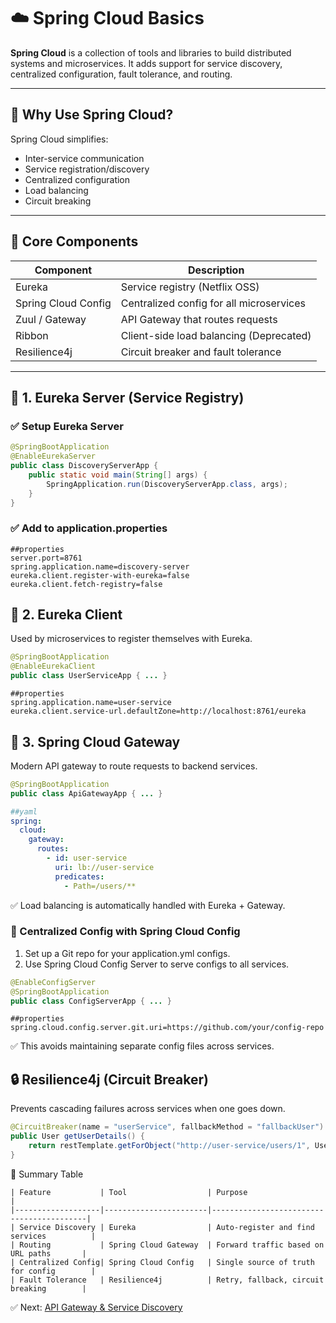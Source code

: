 # ☁️ Spring Cloud Basics

**Spring Cloud** is a collection of tools and libraries to build distributed systems and microservices. It adds support for service discovery, centralized configuration, fault tolerance, and routing.

---

## 🎯 Why Use Spring Cloud?

Spring Cloud simplifies:
- Inter-service communication
- Service registration/discovery
- Centralized configuration
- Load balancing
- Circuit breaking

---

## 🧱 Core Components

| Component          | Description                                     |
|--------------------|-------------------------------------------------|
| Eureka             | Service registry (Netflix OSS)                  |
| Spring Cloud Config| Centralized config for all microservices        |
| Zuul / Gateway     | API Gateway that routes requests                |
| Ribbon             | Client-side load balancing (Deprecated)         |
| Resilience4j       | Circuit breaker and fault tolerance             |

---

## 📘 1. Eureka Server (Service Registry)

### ✅ Setup Eureka Server
```java
@SpringBootApplication
@EnableEurekaServer
public class DiscoveryServerApp {
    public static void main(String[] args) {
        SpringApplication.run(DiscoveryServerApp.class, args);
    }
}
```
### ✅ Add to application.properties

```properties
##properties
server.port=8761
spring.application.name=discovery-server
eureka.client.register-with-eureka=false
eureka.client.fetch-registry=false
```
## 📘 2. Eureka Client

Used by microservices to register themselves with Eureka.

```java
@SpringBootApplication
@EnableEurekaClient
public class UserServiceApp { ... }
```
```properties
##properties
spring.application.name=user-service
eureka.client.service-url.defaultZone=http://localhost:8761/eureka
```
## 📘 3. Spring Cloud Gateway

Modern API gateway to route requests to backend services.

```java
@SpringBootApplication
public class ApiGatewayApp { ... }
```
```yaml
##yaml
spring:
  cloud:
    gateway:
      routes:
        - id: user-service
          uri: lb://user-service
          predicates:
            - Path=/users/**
```
✅ Load balancing is automatically handled with Eureka + Gateway.

### 🔁 Centralized Config with Spring Cloud Config
1.	Set up a Git repo for your application.yml configs.
2.	Use Spring Cloud Config Server to serve configs to all services.
```java
@EnableConfigServer
@SpringBootApplication
public class ConfigServerApp { ... }
```
```properties
##properties
spring.cloud.config.server.git.uri=https://github.com/your/config-repo
```
✅ This avoids maintaining separate config files across services.

## 🔒 Resilience4j (Circuit Breaker)

Prevents cascading failures across services when one goes down.
```java
@CircuitBreaker(name = "userService", fallbackMethod = "fallbackUser")
public User getUserDetails() {
    return restTemplate.getForObject("http://user-service/users/1", User.class);
}
```
📌 Summary Table
```text
| Feature           | Tool                  | Purpose                                  |
|-------------------|-----------------------|------------------------------------------|
| Service Discovery | Eureka                | Auto-register and find services          |
| Routing           | Spring Cloud Gateway  | Forward traffic based on URL paths       |
| Centralized Config| Spring Cloud Config   | Single source of truth for config        |
| Fault Tolerance   | Resilience4j          | Retry, fallback, circuit breaking        |
```
✅ Next: [API Gateway & Service Discovery](notes/API-Gateway-and-Service-Discovery.md)

